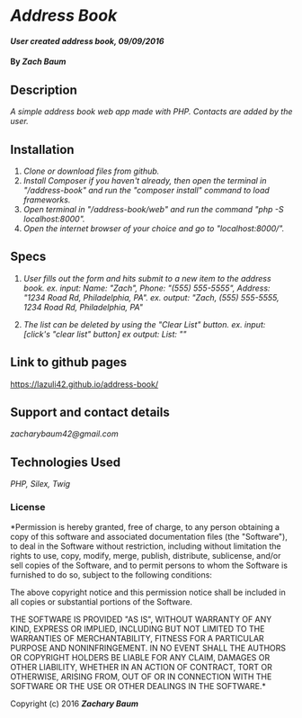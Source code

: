# _Address Book_

#### _User created address book, 09/09/2016_

#### By _**Zach Baum**_

## Description

_A simple address book web app made with PHP. Contacts are added by the user._

## Installation

1. _Clone or download files from github._
2. _Install Composer if you haven't already, then open the terminal in "/address-book" and run the "composer install" command to load frameworks._
3. _Open terminal in "/address-book/web" and run the command "php -S localhost:8000"._
4. _Open the internet browser of your choice and go to "localhost:8000/"._

## Specs

1. _User fills out the form and hits submit to a new item to the address book._
    _ex. input: Name: "Zach", Phone: "(555) 555-5555", Address: "1234 Road Rd, Philadelphia, PA"._
    _ex. output: "Zach, (555) 555-5555, 1234 Road Rd, Philadelphia, PA"_

2. _The list can be deleted by using the "Clear List" button._
    _ex. input: [click's "clear list" button]_
    _ex output: List: ""_

## Link to github pages

https://lazuli42.github.io/address-book/

## Support and contact details

_zacharybaum42@gmail.com_

## Technologies Used

_PHP, Silex, Twig_

### License

*Permission is hereby granted, free of charge, to any person obtaining a copy of this software and associated documentation files (the "Software"), to deal in the Software without restriction, including without limitation the rights to use, copy, modify, merge, publish, distribute, sublicense, and/or sell copies of the Software, and to permit persons to whom the Software is furnished to do so, subject to the following conditions:

The above copyright notice and this permission notice shall be included in all copies or substantial portions of the Software.

THE SOFTWARE IS PROVIDED "AS IS", WITHOUT WARRANTY OF ANY KIND, EXPRESS OR IMPLIED, INCLUDING BUT NOT LIMITED TO THE WARRANTIES OF MERCHANTABILITY, FITNESS FOR A PARTICULAR PURPOSE AND NONINFRINGEMENT. IN NO EVENT SHALL THE AUTHORS OR COPYRIGHT HOLDERS BE LIABLE FOR ANY CLAIM, DAMAGES OR OTHER LIABILITY, WHETHER IN AN ACTION OF CONTRACT, TORT OR OTHERWISE, ARISING FROM, OUT OF OR IN CONNECTION WITH THE SOFTWARE OR THE USE OR OTHER DEALINGS IN THE SOFTWARE.*

Copyright (c) 2016 **_Zachary Baum_**
